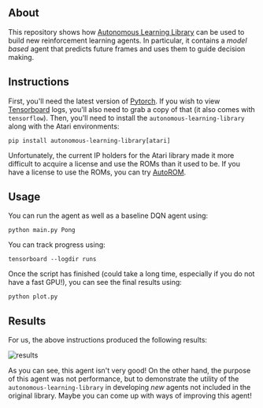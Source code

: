 ## About

This repository shows how  [Autonomous Learning Library](https://github.com/cpnota/autonomous-learning-library) can be used to build new reinforcement learning agents.
In particular, it contains a *model based* agent that predicts future frames and uses them to guide decision making.

## Instructions

First, you'll need the latest version of [Pytorch](https://pytorch.org).
If you wish to view [Tensorboard](https://github.com/tensorflow/tensorboard) logs, you'll also need to grab a copy of that (it also comes with `tensorflow`).
Then, you'll need to install the `autonomous-learning-library` along with the Atari environments:


```
pip install autonomous-learning-library[atari]
```

Unfortunately, the current IP holders for the Atari library made it more difficult to acquire a license and use the ROMs than it used to be.
If you have a license to use the ROMs, you can try [AutoROM](https://github.com/PettingZoo-Team/AutoROM).

## Usage

You can run the agent as well as a baseline DQN agent using:

```
python main.py Pong
```

You can track progress using:

```
tensorboard --logdir runs
```

Once the script has finished (could take a long time, especially if you do not have a fast GPU!), you can see the final results using:

```
python plot.py
```

## Results

For us, the above instructions produced the following results:

![results](results.png)

As you can see, this agent isn't very good!
On the other hand, the purpose of this agent was not performance,
but to demonstrate the utility of the `autonomous-learning-library` in developing *new* agents not included in the original library.
Maybe you can come up with ways of improving this agent!
